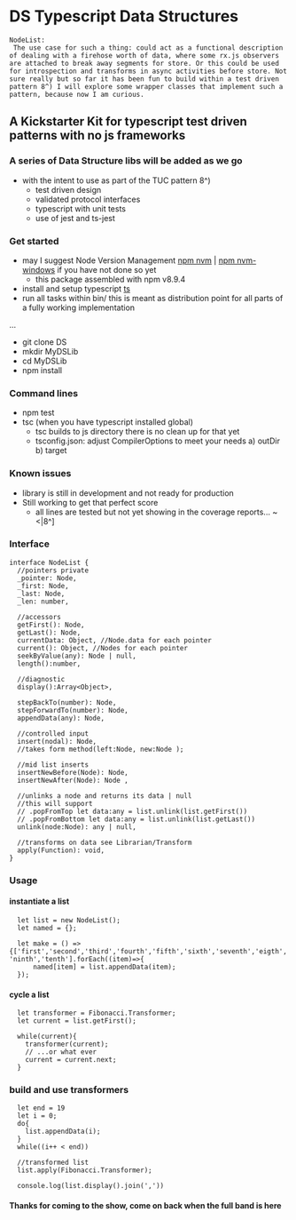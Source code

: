 # DS Typescript Data Structures
```
NodeList:
 The use case for such a thing: could act as a functional description of dealing with a firehose worth of data, where some rx.js observers are attached to break away segments for store. Or this could be used for introspection and transforms in async activities before store. Not sure really but so far it has been fun to build within a test driven pattern 8^) I will explore some wrapper classes that implement such a pattern, because now I am curious.

```

## A Kickstarter Kit for typescript test driven patterns with no js frameworks

### A series of Data Structure libs will be added as we go
- with the intent to use as part of the TUC pattern 8^)
  - test driven design
  - validated protocol interfaces
  - typescript with unit tests
  - use of jest and ts-jest

### Get started

- may I suggest Node Version Management [npm nvm](https://github.com/creationix/nvm) | [npm nvm-windows](https://github.com/coreybutler/nvm-windows) if you have not done so yet
  - this package assembled with npm v8.9.4
- install and setup typescript [ts](https://www.npmjs.com/package/typescript)
- run all tasks within bin/ this is meant as distribution point for all parts of a fully working implementation

...

- git clone DS
- mkdir MyDSLib
- cd MyDSLib
- npm install

### Command lines
- npm test
- tsc (when you have typescript installed global)
  - tsc builds to js directory there is no clean up for that yet
  - tsconfig.json: adjust CompilerOptions to meet your needs a) outDir b) target

### Known issues
- library is still in development and not ready for production
- Still working to get that perfect score
  - all lines are tested but not yet showing in the coverage reports... ~<|8^]

### Interface

```
interface NodeList {
  //pointers private
  _pointer: Node,
  _first: Node,
  _last: Node,
  _len: number,

  //accessors
  getFirst(): Node,
  getLast(): Node,
  currentData: Object, //Node.data for each pointer
  current(): Object, //Nodes for each pointer
  seekByValue(any): Node | null,
  length():number,

  //diagnostic
  display():Array<Object>,

  stepBackTo(number): Node,
  stepForwardTo(number): Node,
  appendData(any): Node,

  //controlled input
  insert(nodal): Node,
  //takes form method(left:Node, new:Node );

  //mid list inserts
  insertNewBefore(Node): Node,
  insertNewAfter(Node): Node ,

  //unlinks a node and returns its data | null
  //this will support
  // .popFromTop let data:any = list.unlink(list.getFirst())
  // .popFromBottom let data:any = list.unlink(list.getLast())
  unlink(node:Node): any | null,

  //transforms on data see Librarian/Transform
  apply(Function): void,
}
```

### Usage

#### instantiate a list
```
  let list = new NodeList();
  let named = {};

  let make = () => {['first','second','third','fourth','fifth','sixth','seventh','eigth', 'ninth','tenth'].forEach((item)=>{
      named[item] = list.appendData(item);
  });
```
#### cycle a list
```
  let transformer = Fibonacci.Transformer;
  let current = list.getFirst();

  while(current){
    transformer(current);
    // ...or what ever
    current = current.next;
  }

```
### build and use transformers

```
  let end = 19
  let i = 0;
  do{
    list.appendData(i);
  }
  while((i++ < end))

  //transformed list
  list.apply(Fibonacci.Transformer);

  console.log(list.display().join(','))

```


#### Thanks for coming to the show, come on back when the full band is here
